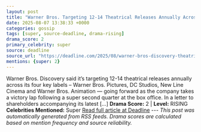 ```yaml
---
layout: post
title: "Warner Bros. Targeting 12-14 Theatrical Releases Annually Across Key Labels"
date: 2025-08-07 13:38:33 +0000
categories: gossip
tags: [super, source-deadline, drama-rising]
drama_score: 2
primary_celebrity: super
source: deadline
source_url: "https://deadline.com/2025/08/warner-bros-discovery-theatrical-releases-key-labels-1236481064/"
mentions: {super: 2}
---
```


Warner Bros. Discovery said it’s targeting 12-14 theatrical releases annually across its four key labels – Warner Bros. Pictures, DC Studios, New Line Cinema and Warner Bros. Animation — going forward as the company takes a victory lap following a super second quarter at the box office. In a letter to shareholders accompanying its latest […] **Drama Score:** 2 | **Level:** RISING **Celebrities Mentioned:** Super [Read full article at Deadline](https://deadline.com/2025/08/warner-bros-discovery-theatrical-releases-key-labels-1236481064/) --- *This post was automatically generated from RSS feeds. Drama scores are calculated based on mention frequency and source reliability.*